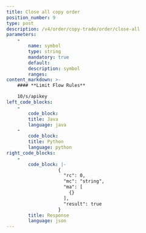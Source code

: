 ```yaml
---
title: Close all copy order
position_number: 9
type: post
description: /v4/order/copy-trade/order/close-all
parameters:
    -
        name: symbol
        type: string
        mandatory: true
        default:
        description: symbol
        ranges:
content_markdown: >-
    #### **Limit Flow Rules**

    10/s/apikey
left_code_blocks:
    -
        code_block:
        title: Java
        language: java
    -
        code_block:
        title: Python
        language: python
right_code_blocks:
    -
        code_block: |-
                   {
                     "rc": 0,
                     "mc": "string",
                     "ma": [
                       {}
                     ],
                     "result": true
                   }
        title: Response
        language: json
---
```

